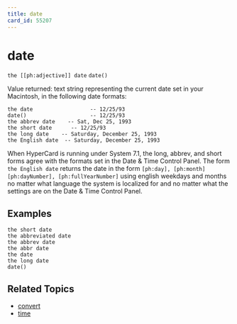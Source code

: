 ```yaml
---
title: date
card_id: 55207
---
```


# date

`the [[ph:adjective]] date`
`date()`

Value returned: text string representing the current date set in your Macintosh, in the following date formats:

```
the date                  -- 12/25/93
date()                    -- 12/25/93
the abbrev date    -- Sat, Dec 25, 1993
the short date      -- 12/25/93
the long date    -- Saturday, December 25, 1993
the English date  -- Saturday, December 25, 1993
```

When HyperCard is running under System 7.1, the long, abbrev, and short forms agree with the formats set in the Date & Time Control Panel. The form `the English date` returns the date in the form `[ph:day], [ph:month] [ph:dayNumber], [ph:fullYearNumber]` using english weekdays and months no matter what language the system is localized for and no matter what the settings are on the Date & Time Control Panel.

## Examples

```
the short date
the abbreviated date
the abbrev date
the abbr date
the date
the long date
date()
```

## Related Topics

* [convert](/HyperTalkReference/commands/convert)
* [time](/HyperTalkReference/functions/time)
